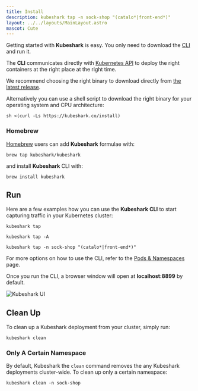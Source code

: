```yaml
---
title: Install
description: kubeshark tap -n sock-shop "(catalo*|front-end*)"
layout: ../../layouts/MainLayout.astro
mascot: Cute
---
```


Getting started with **Kubeshark** is easy. You only need to download the [CLI](/en/cli) and run it. 

The **CLI** communicates directly with [Kubernetes API](https://kubernetes.io/docs/concepts/overview/kubernetes-api/) to deploy the right containers at the right place at the right time.

We recommend choosing the right binary to download directly from [the latest release](https://github.com/kubeshark/kubeshark/releases/latest).

Alternatively you can use a shell script to download the right binary for your operating system and CPU architecture:

```shell
sh <(curl -Ls https://kubeshark.co/install)
```

### Homebrew

[Homebrew](https://brew.sh/) users can add **Kubeshark** formulae with:

```shell
brew tap kubeshark/kubeshark
```

and install **Kubeshark** CLI with:

```shell
brew install kubeshark
```

## Run

Here are a few examples how you can use the **Kubeshark** **CLI** to start capturing traffic in your Kubernetes cluster:

```shell
kubeshark tap
```
```
kubeshark tap -A
```
```
kubeshark tap -n sock-shop "(catalo*|front-end*)"
```

For more options on how to use the CLI, refer to the [Pods & Namespaces](/en/scope) page.

Once you run the CLI, a browser window will open at **localhost:8899** by default.


![Kubeshark UI](/kubeshark-ui.png)

## Clean Up

To clean up a Kubeshark deployment from your cluster, simply run:

```shell
kubeshark clean
```

### Only A Certain Namespace

By default, Kubeshark the `clean` command removes the any Kubeshark deployments
cluster-wide. To clean up only a certain namespace:

```
kubeshark clean -n sock-shop
```

